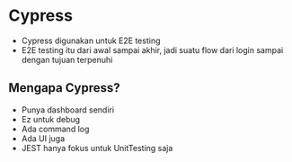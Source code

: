 # Cypress
- Cypress digunakan untuk E2E testing
- E2E testing itu dari awal sampai akhir, jadi suatu flow dari login sampai dengan tujuan terpenuhi


## Mengapa Cypress?
- Punya dashboard sendiri
- Ez untuk debug
- Ada command log
- Ada UI juga
- JEST hanya fokus untuk UnitTesting saja